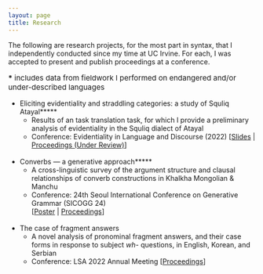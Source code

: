 ```yaml
---
layout: page
title: Research
---
```


The following are research projects, for the most part in syntax, that I independently conducted since my time at UC Irvine. For each, I was accepted to present and publish proceedings at a  conference. 

<p style="font-size: 15px"><b>*</b> includes data from fieldwork I performed on endangered and/or under-described languages</p>

* Eliciting evidentiality and straddling categories: a study of Squliq Atayal**\***
    * ​Results of an task translation task, for which I provide a preliminary analysis of evidentiality in the Squliq dialect of Atayal
    * Conference: Evidentiality in Language and Discourse (2022) \[[Slides](https://drive.google.com/file/d/1HPMZNzJUzBHfD_EiXirJ9cg5lLgSEmXo/view?usp=share_link) \| [Proceedings \(Under Review\)](https://drive.google.com/file/d/1v30dkRBWRjbmWg1YHXQvgIYqQ_x9uduM/view?usp=share_link)\]
<br><br>
* Converbs — a generative approach**\***
    * A cross-linguistic survey of the argument structure and clausal relationships of converb constructions in Khalkha Mongolian & Manchu
    * Conference: 24th Seoul International Conference on Generative Grammar (SICOGG 24)  
        \[[Poster](https://drive.google.com/file/d/1XkGkNnGNwjWPoWaeXgyCI_w_DuDEvCSB/view?usp=share_link) \| [Proceedings](https://drive.google.com/file/d/15b0qgDJrgE9NPaOcPD4mdcqEpRkh1p9w/view?usp=share_link)\]
<br><br>
* The case of fragment answers
    * A novel analysis of pronominal fragment answers, and their case forms in response to subject _wh-_ questions, in English, Korean, and Serbian
    * Conference: LSA 2022 Annual Meeting \[[Proceedings](https://journals.linguisticsociety.org/proceedings/index.php/PLSA/article/view/5214)\]